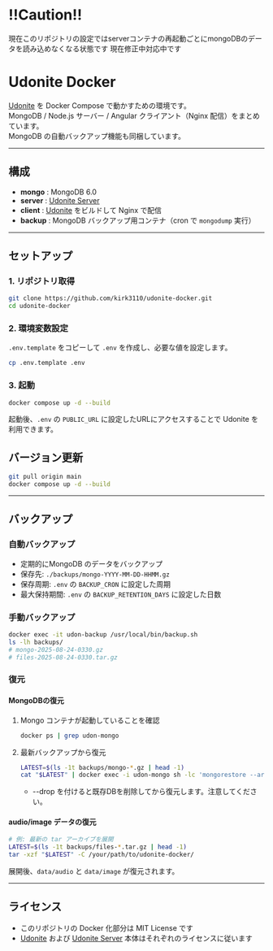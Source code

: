 # !!Caution!!

現在このリポジトリの設定ではserverコンテナの再起動ごとにmongoDBのデータを読み込めなくなる状態です
現在修正中対応中です

# Udonite Docker

[Udonite](https://github.com/Mafty-Hs/Udonite) を Docker Compose で動かすための環境です。  
MongoDB / Node.js サーバー / Angular クライアント（Nginx 配信）をまとめています。  
MongoDB の自動バックアップ機能も同梱しています。

---

## 構成

- **mongo** : MongoDB 6.0
- **server** : [Udonite Server](https://github.com/Mafty-Hs/Udonite-Server)
- **client** : [Udonite](https://github.com/Mafty-Hs/Udonite) をビルドして Nginx で配信
- **backup** : MongoDB バックアップ用コンテナ（cron で `mongodump` 実行）

---

## セットアップ

### 1. リポジトリ取得
```bash
git clone https://github.com/kirk3110/udonite-docker.git
cd udonite-docker
```

### 2. 環境変数設定
`.env.template` をコピーして `.env` を作成し、必要な値を設定します。
```bash
cp .env.template .env
```

### 3. 起動
```bash
docker compose up -d --build
```
起動後、`.env` の `PUBLIC_URL` に設定したURLにアクセスすることで Udonite を利用できます。

## バージョン更新
```bash
git pull origin main
docker compose up -d --build
```

---

## バックアップ

### 自動バックアップ
* 定期的にMongoDB のデータをバックアップ
* 保存先: `./backups/mongo-YYYY-MM-DD-HHMM.gz`
* 保存周期: `.env` の `BACKUP_CRON` に設定した周期
* 最大保持期間: `.env` の `BACKUP_RETENTION_DAYS` に設定した日数

### 手動バックアップ
```bash
docker exec -it udon-backup /usr/local/bin/backup.sh
ls -lh backups/
# mongo-2025-08-24-0330.gz
# files-2025-08-24-0330.tar.gz
```

### 復元

#### MongoDBの復元
1. Mongo コンテナが起動していることを確認
   ```bash
   docker ps | grep udon-mongo
   ```
2. 最新バックアップから復元
   ```bash
   LATEST=$(ls -1t backups/mongo-*.gz | head -1)
   cat "$LATEST" | docker exec -i udon-mongo sh -lc 'mongorestore --archive --gzip --drop'
   ```
   * --drop を付けると既存DBを削除してから復元します。注意してください。

#### audio/image データの復元
```bash
# 例: 最新の tar アーカイブを展開
LATEST=$(ls -1t backups/files-*.tar.gz | head -1)
tar -xzf "$LATEST" -C /your/path/to/udonite-docker/
```
展開後、`data/audio` と `data/image` が復元されます。

---

## ライセンス
* このリポジトリの Docker 化部分は MIT License です
* [Udonite](https://github.com/Mafty-Hs/Udonite) および [Udonite Server](https://github.com/Mafty-Hs/Udonite-Server) 本体はそれぞれのライセンスに従います

